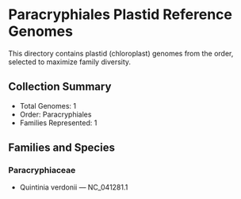 # Paracryphiales Plastid Reference Genomes

This directory contains plastid (chloroplast) genomes from the order, selected to maximize family diversity.

## Collection Summary

- Total Genomes: 1
- Order: Paracryphiales
- Families Represented: 1

## Families and Species

### Paracryphiaceae
- Quintinia verdonii — NC_041281.1

